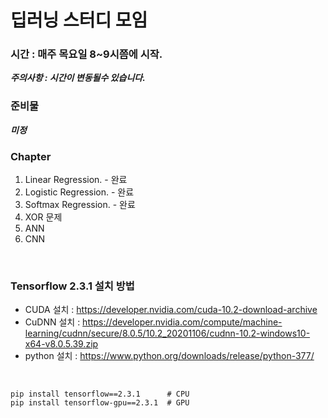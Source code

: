 # 딥러닝 스터디 모임

###  시간 : 매주 목요일 8~9시쯤에 시작.
 ***주의사항 : 시간이 변동될수 있습니다.*** <br/>
 
###  준비물 
 ***미정*** <br/>

###  Chapter 
1. Linear Regression. - 완료
2. Logistic Regression. - 완료
3. Softmax Regression. - 완료
4. XOR 문제 
5. ANN
6. CNN

<br/>

###  Tensorflow 2.3.1 설치 방법
* CUDA 설치 : https://developer.nvidia.com/cuda-10.2-download-archive
* CuDNN 설치 : https://developer.nvidia.com/compute/machine-learning/cudnn/secure/8.0.5/10.2_20201106/cudnn-10.2-windows10-x64-v8.0.5.39.zip
* python 설치 : https://www.python.org/downloads/release/python-377/


<br/>

```console
pip install tensorflow==2.3.1      # CPU
pip install tensorflow-gpu==2.3.1  # GPU
```

<br/>

